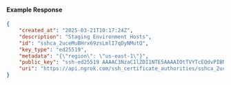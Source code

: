<!-- Code generated for API Clients. DO NOT EDIT. -->

#### Example Response

```json
{
	"created_at": "2025-03-21T10:17:24Z",
	"description": "Staging Environment Hosts",
	"id": "sshca_2uceMuBHrx69zsLmlI7qDyNMutQ",
	"key_type": "ed25519",
	"metadata": "{\"region\": \"us-east-1\"}",
	"public_key": "ssh-ed25519 AAAAC3NzaC1lZDI1NTE5AAAAIOtTVYTcEQdvPIBN3rNzIvWe/6ATI8uq7Nky24VGpqRN",
	"uri": "https://api.ngrok.com/ssh_certificate_authorities/sshca_2uceMuBHrx69zsLmlI7qDyNMutQ"
}
```
